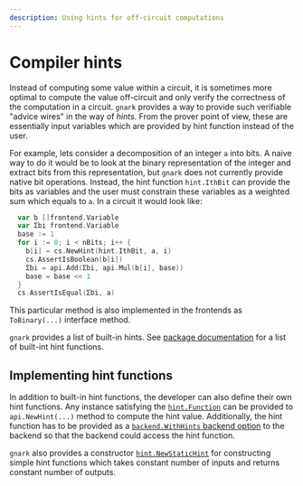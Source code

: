 ```yaml
---
description: Using hints for off-circuit computations
---
```


# Compiler hints

Instead of computing some value within a circuit, it is sometimes more optimal
to compute the value off-circuit and only verify the correctness of the
computation in a circuit. `gnark` provides a way to provide such verifiable
"advice wires" in the way of *hints*. From the prover point of view, these are
essentially input variables which are provided by hint function instead of the
user.

For example, lets consider a decomposition of an integer `a` into bits. A naive
way to do it would be to look at the binary representation of the integer and
extract bits from this representation, but `gnark` does not currently provide
native bit operations. Instead, the hint function `hint.IthBit` can provide the
bits as variables and the user must constrain these variables as a weighted sum
which equals to `a`. In a circuit it would look like:

```go
  var b []frontend.Variable
  var Σbi frontend.Variable
  base := 1
  for i := 0; i < nBits; i++ {
    b[i] = cs.NewHint(hint.IthBit, a, i)
    cs.AssertIsBoolean(b[i])
    Σbi = api.Add(Σbi, api.Mul(b[i], base))
    base = base << 1
  }
  cs.AssertIsEqual(Σbi, a)
```

This particular method is also implemented in the frontends as `ToBinary(...)`
interface method.

`gnark` provides a list of built-in hints. See [package
documentation](https://pkg.go.dev/github.com/consensys/gnark/backend/hint#Function)
for a list of built-int hint functions.

## Implementing hint functions

In addition to built-in hint functions, the developer can also define their own
hint functions. Any instance satisfying the
[`hint.Function`](https://pkg.go.dev/github.com/consensys/gnark/backend/hint#Function)
can be provided to `api.NewHint(...)` method to compute the hint value.
Additionally, the hint function has to be provided as a [`backend.WithHints`
backend option](https://pkg.go.dev/github.com/consensys/gnark/backend#WithHints)
to the backend so that the backend could access the hint function.

`gnark` also provides a constructor
[`hint.NewStaticHint`](https://pkg.go.dev/github.com/consensys/gnark/backend/hint#NewStaticHint)
for constructing simple hint functions which takes constant number of inputs and
returns constant number of outputs.

